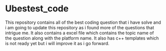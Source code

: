 # Ubestest_code
This repository contains all of the best coding question that i have solve and i am going to update this repository as i found more of the questions that intrigue me.
It also contains a excel file which contains the topic name of the question along with the platform name.
It also has c++ templates which is not ready yet but i will improve it as i go forward.